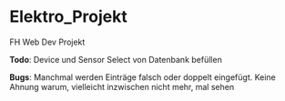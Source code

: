 # Elektro_Projekt
FH Web Dev Projekt


<strong>Todo</strong>:  Device und Sensor Select von Datenbank befüllen


<strong>Bugs</strong>:  Manchmal werden Einträge falsch oder doppelt eingefügt.
                        Keine Ahnung warum, vielleicht inzwischen nicht mehr, mal sehen<br>
